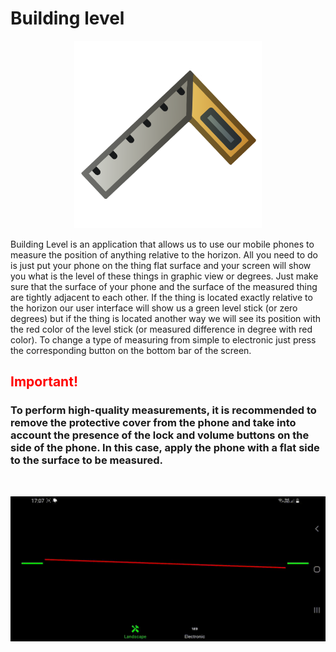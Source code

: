 # Building level
<p align="center">
  <img src="https://github.com/GreeenGoo/For_documentations/blob/main/Building_level/main_icon.png?raw=true" width="300" height="300">
</p>

Building Level is an application that allows us to use our mobile phones to measure the position of anything relative to the horizon. All you need to do is just put your phone on the thing flat surface and your screen will show you what is the level of these things in graphic view or degrees. Just make sure that the surface of your phone and the surface of the measured thing are tightly adjacent to each other. If the thing is located exactly relative to the horizon our user interface will show us a green level stick (or zero degrees) but if the thing is located another way we will see its position with the red color of the level stick (or measured difference in degree with red color). To change a type of measuring from simple to electronic just press the corresponding button on the bottom bar of the screen.

## <span style="color: red"> Important! </span>

### To perform high-quality measurements, it is recommended to remove the protective cover from the phone and take into account the presence of the lock and volume buttons on the side of the phone. In this case, apply the phone with a flat side to the surface to be measured.
<br/>
<p align="center">
  <img src="https://github.com/GreeenGoo/For_documentations/blob/main/Building_level/video_2023-01-04_17-10-22.gif?raw=true">
</p>
